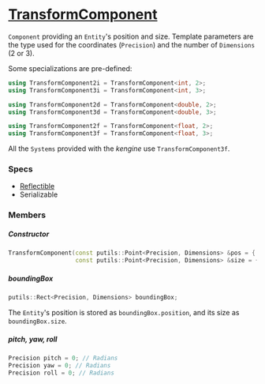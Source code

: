 # [TransformComponent](TransformComponent.hpp)

`Component` providing an `Entity`'s position and size. Template parameters are the type used for the coordinates (`Precision`) and the number of `Dimensions` (2 or 3).

Some specializations are pre-defined:

```cpp
using TransformComponent2i = TransformComponent<int, 2>;
using TransformComponent3i = TransformComponent<int, 3>;

using TransformComponent2d = TransformComponent<double, 2>;
using TransformComponent3d = TransformComponent<double, 3>;

using TransformComponent2f = TransformComponent<float, 2>;
using TransformComponent3f = TransformComponent<float, 3>;
```

All the `Systems` provided with the *kengine* use `TransformComponent3f`.

### Specs

* [Reflectible](https://github.com/phiste/putils/blob/master/reflection/Reflectible.md)
* Serializable

### Members

##### Constructor

```cpp
TransformComponent(const putils::Point<Precision, Dimensions> &pos = { 0, 0, 0 },
                   const putils::Point<Precision, Dimensions> &size = { 1, 1, 1 });
```

##### boundingBox

```cpp
putils::Rect<Precision, Dimensions> boundingBox;
```
The `Entity`'s position is stored as `boundingBox.position`, and its size as `boundingBox.size`.

##### pitch, yaw, roll

```cpp
Precision pitch = 0; // Radians
Precision yaw = 0; // Radians
Precision roll = 0; // Radians
```
